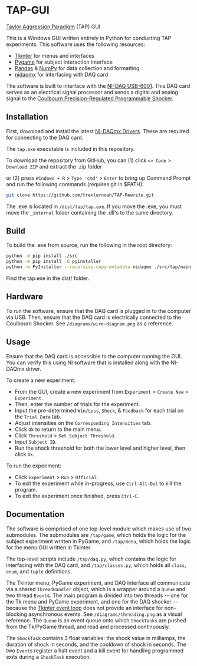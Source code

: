 # TAP-GUI

[Taylor Aggression Paradigm](https://en.wikipedia.org/wiki/Taylor_Aggression_Paradigm) (TAP) GUI

This is a Windows GUI written entirely in Python for conducting TAP experiments. This software uses the following resources:

- [Tkinter](https://docs.python.org/3/library/tkinter.html) for menus and interfaces
- [Pygame](https://www.pygame.org/) for subject interaction interface
- [Pandas](https://pandas.pydata.org/) & [NumPy](https://numpy.org/) for data collection and formatting
- [nidaqmx](https://nidaqmx-python.readthedocs.io/en/stable/) for interfacing with DAQ card

The software is built to interface with the [NI-DAQ USB-6001](https://www.ni.com/en-us/shop/model/usb-6001.html). This DAQ card serves as an electrical signal processor and sends a digital and analog signal to the [Coulbourn Precision-Regulated Programmable Shocker](https://www.harvardapparatus.com/media/manuals/Product%20Manuals/H13-15,%20-16%20Aninal%20Shocker%20Manual.pdf).

## Installation

First, download and install the latest [NI-DAQmx Drivers](https://www.ni.com/en/support/downloads/drivers/download.ni-daq-mx.html#549669). These are required for connecting to the DAQ card.

The `tap.exe` executable is included in this repository.

To download the repository from GitHub, you can (1) click `<> Code` > `Download ZIP` and extract the .zip folder

or (2) press `Windows + R` > `Type 'cmd'` > `Enter` to bring up Command Prompt and run the following commands (requires git in $PATH):

```bash
git clone https://github.com/trexlernoah/TAP-Rewrite.git
```

The .exe is located in `/dist/tap/tap.exe`. If you move the .exe, you must move the `_internal` folder containing the .dll's to the same directory.

## Build

To build the .exe from source, run the following in the root directory:

```bash
python -m pip install ./src
python -m pip install -U pyinstaller
python -m PyInstaller --recursive-copy-metadata nidaqmx ./src/tap/main.pyw
```

Find the tap.exe in the dist/ folder.

## Hardware

To run the software, ensure that the DAQ card is plugged in to the computer via USB. Then, ensure that the DAQ card is electrically connected to the Coulbourn Shocker. See `/diagrams/wire-diagram.png` as a reference.

## Usage

Ensure that the DAQ card is accessible to the computer running the GUI. You can verify this using NI software that is installed along with the NI-DAQmx driver.

To create a new experiment:

- From the GUI, create a new experiment from `Experiment` > `Create New` > `Experiment`.
- Then, enter the number of trials for the experiment.
- Input the pre-determined `Win/Loss`, `Shock`, & `Feedback` for each trial on the `Trial Data` tab.
- Adjust intensities on the `Corresponding Intensities` tab.
- Click `Ok` to return to the main menu.
- Click `Threshold` > `Set Subject Threshold`.
- Input `Subject ID`.
- Run the shock threshold for both the lower level and higher level, then click `Ok`.

To run the experiment:

- Click `Experiment` > `Run` > `Official`.
- To exit the experiment while in-progress, use `Ctrl-Alt-Del` to kill the program.
- To exit the experiment once finished, press `Ctrl-C`.

## Documentation

The software is comprised of one top-level module which makes use of two submodules. The submodules are `/tap/game`, which holds the logic for the subject experiment written in PyGame, and `/tap/menu`, which holds the logic for the menu GUI written in Tkinter.

The top-level scripts include `/tap/daq.py`, which contains the logic for interfacing with the DAQ card, and `/tap/classes.py`, which holds all `class`, `enum`, and `tuple` definitions.

The Tkinter menu, PyGame experiment, and DAQ interface all communicate via a shared `ThreadHandler` object, which is a wrapper around a `Queue` and two thread `Event`s. The main program is divided into two threads -- one for the Tk menu and PyGame experiment, and one for the DAQ shocker -- because the [Tkinter event loop](https://tkdocs.com/tutorial/eventloop.html#threads) does not provide an interface for non-blocking asynchronous events. See `/diagrams/threading.png` as a visual reference. The `Queue` is an event queue onto which `ShockTasks` are pushed from the Tk/PyGame thread, and read and processed continuously.

The `ShockTask` contains 3 float variables: the shock value in milliamps, the duration of shock in seconds, and the cooldown of shock in seconds. The two `Event`s register a halt event and a kill event for handling programmed exits during a `ShockTask` execution.
